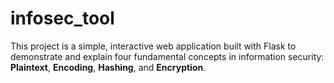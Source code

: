 # infosec_tool
This project is a simple, interactive web application built with Flask to demonstrate and explain four fundamental concepts in information security: **Plaintext**, **Encoding**, **Hashing**, and **Encryption**.
